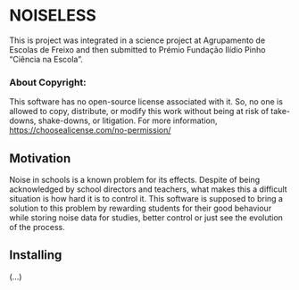 # NOISELESS

This is project was integrated in a science project at Agrupamento de Escolas de Freixo and then submitted to Prémio Fundação Ilídio Pinho “Ciência na Escola”.

### About Copyright:
This software has no open-source license associated with it. So, no one is allowed to copy, distribute, or modify this work without being at risk of take-downs, shake-downs, or litigation. For more information, https://choosealicense.com/no-permission/

## Motivation
Noise in schools is a known problem for its effects. Despite of being acknowledged by school directors and teachers, what makes this a difficult situation is how hard it is to control it. This software is supposed to bring a solution to this problem by rewarding students for their good behaviour while storing noise data for studies, better control or just see the evolution of the process.

## Installing
(...)

